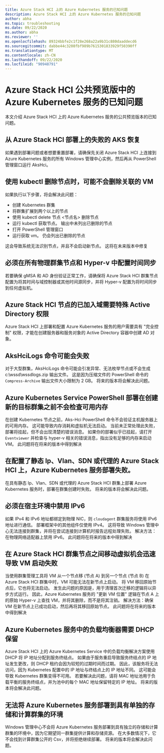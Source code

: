 ```yaml
---
title: Azure Stack HCI 上的 Azure Kubernetes 服务的已知问题
description: Azure Stack HCI 上的 Azure Kubernetes 服务的已知问题
author: abha
ms.topic: troubleshooting
ms.date: 09/22/2020
ms.author: abha
ms.reviewer: ''
ms.openlocfilehash: 89324bbfe2c1f28e268a22a9b31c880daaddecd6
ms.sourcegitcommit: dabbe44c3208fbf989b7615301833929f50390ff
ms.translationtype: MT
ms.contentlocale: zh-CN
ms.lasthandoff: 09/22/2020
ms.locfileid: "90948791"
---
```

# <a name="known-issues-for-azure-kubernetes-service-on-azure-stack-hci-public-preview"></a>Azure Stack HCI 公共预览版中的 Azure Kubernetes 服务的已知问题
本文介绍 Azure Stack HCI 上的 Azure Kubernetes 服务的公共预览版本的已知问题。

## <a name="recovering-from-a-failed-aks-on-azure-stack-hci-deployment"></a>从 Azure Stack HCI 部署上的失败的 AKS 恢复
如果遇到部署问题或者想要重置部署，请确保先关闭 Azure Stack HCI 上连接到 Azure Kubernetes 服务的所有 Windows 管理中心实例，然后再从 PowerShell 管理窗口运行 AksHci。

## <a name="when-using-kubectl-to-delete-a-node-the-associated-vm-might-not-be-deleted"></a>使用 kubectl 删除节点时，可能不会删除关联的 VM
如果执行以下步骤，将会解决此问题：
* 创建 Kubernetes 群集
* 将群集扩展到两个以上的节点
* 使用 kubectl delete 节点 <节点名> 删除节点 
* 运行 kubectl 获取节点。 输出中未列出已删除的节点
* 打开 PowerShell 管理窗口
* 运行获取 vm。 仍会列出已删除的节点

这会导致系统无法识别节点，并且不会启动新节点。 这将在未来版本中修复

## <a name="time-synchronization-must-be-configured-across-all-physical-cluster-nodes-and-in-hyper-v"></a>必须在所有物理群集节点和 Hyper-v 中配置时间同步
若要确保 gMSA 和 AD 身份验证正常工作，请确保将 Azure Stack HCI 群集节点配置为将其时间与域控制器或其他时间源同步，并将 Hyper-v 配置为将时间同步到任何虚拟机。

## <a name="special-active-directory-permissions-are-needed-for-domain-joined-azure-stack-hci-nodes"></a>Azure Stack HCI 节点的已加入域需要特殊 Active Directory 权限 
Azure Stack HCI 上部署和配置 Azure Kubernetes 服务的用户需要具有 "完全控制" 权限，才能在创建服务器和服务对象的 Active Directory 容器中创建 AD 对象。 

## <a name="get-akshcilogs-command-may-fail"></a>AksHciLogs 命令可能会失败
对于大型群集，AksHciLogs 命令可能会引发异常、无法枚举节点或不会生成 c:\wssd\wssdlogs.zip 输出文件。
这是因为压缩文件的 PowerShell 命令的 `Compress-Archive` 输出文件大小限制为 2 GB。 将来的版本将会解决此问题。

## <a name="azure-kubernetes-service-powershell-deployment-doesnt-check-for-available-memory-before-creating-a-new-target-cluster"></a>Azure Kubernetes Service PowerShell 部署在创建新的目标群集之前不会检查可用内存
在创建 Kubernetes 节点之前，Aks-Hci PowerShell 命令不会验证主机服务器上的可用内存。 这可能导致内存消耗和虚拟机无法启动。 当前未正常处理此失败，部署将挂起，但不会出现清楚的错误消息。
如果你的部署似乎已挂起，请打开 `Eventviewer` 并检查与 hyper-v 相关的错误消息，指出没有足够的内存来启动 VM。
此问题将在将来的版本中得到解决

## <a name="azure-kubernetes-service-deployment-fails-on-an-azure-stack-hci-configured-with-static-ips-vlans-sdn-or-proxies"></a>在配置了静态 Ip、Vlan、SDN 或代理的 Azure Stack HCI 上，Azure Kubernetes 服务部署失败。
在具有静态 Ip、Vlan、SDN 或代理的 Azure Stack HCI 群集上部署 Azure Kubernetes 服务时，部署在群集创建时失败。 将来的版本将会解决此问题。

## <a name="ipv6-must-be-disabled-in-the-hosting-environment"></a>必须在宿主环境中禁用 IPv6
如果 IPv4 和 IPv6 地址都绑定到物理 NIC，则 `cloudagent` 群集服务将使用 IPv6 地址进行通信。 部署框架中的其他组件仅使用 IPv4。 这将导致 Windows 管理中心无法连接到群集，并将在尝试连接到计算机时报告远程处理失败。
解决方法：在物理网络适配器上禁用 IPv6。
此问题将在将来的版本中得到解决

## <a name="moving-virtual-machines-between-azure-stack-hci-cluster-nodes-quickly-leads-to-vm-startup-failures"></a>在 Azure Stack HCI 群集节点之间移动虚拟机会迅速导致 VM 启动失败
当使用群集管理工具将 VM 从一个节点移 (节点 A) 到另一个节点 (节点 B) 在 Azure Stack HCI 群集中时，VM 可能无法在新节点上启动。 将 VM 移回原始节点后，它也将无法启动。
发生此问题的原因是，用于清理首次迁移的逻辑将以异步方式运行。 因此，Azure Kubernetes 服务的 "更新 VM 位置" 逻辑在节点 A 上的原始 Hyper-v 上查找 VM，并将其删除，而不是将其注销。
解决方法：确保 VM 在新节点上已成功启动，然后再将其移回原始节点。
此问题将在将来的版本中得到解决

## <a name="load-balancer-in-azure-kubernetes-service-requires-dhcp-reservation"></a>Azure Kubernetes 服务中的负载均衡器需要 DHCP 保留
Azure Stack HCI 上的 Azure Kubernetes Service 中的负载均衡解决方案使用 DHCP 将 IP 地址分配到服务终结点。 如果由于服务重启导致服务终结点的 IP 地址发生更改，则 DHCP 租约会因为较短的过期时间而过期。 因此，该服务将无法访问，因为 Kubernetes 配置中的 IP 地址与终结点上的 IP 地址不同。 这可能会导致 Kubernetes 群集变得不可用。
若要解决此问题，请将 MAC 地址池用于负载平衡的服务终结点，并为池中的每个 MAC 地址保留特定的 IP 地址。
将来的版本将会解决此问题。

## <a name="cannot-deploy-azure-kubernetes-service-to-an-environment-that-has-separate-storage-and-compute-clusters"></a>无法将 Azure Kubernetes 服务部署到具有单独的存储和计算群集的环境
Windows 管理中心不会将 Azure Kubernetes 服务部署到具有独立的存储和计算群集的环境中，因为它期望同一群集提供计算和存储资源。 在大多数情况下，它不会找到计算群集公开的 Csv，并将拒绝继续部署。
将来的版本将会解决此问题。
